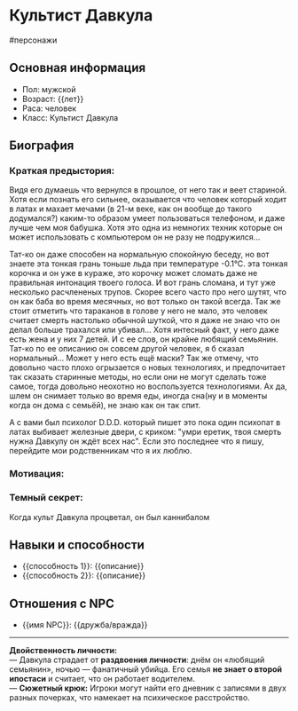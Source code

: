 # Культист Давкула
#персонажи 
## Основная информация
- Пол: мужской
- Возраст: {{лет}}
- Раса: человек
- Класс: Культист Давкула

## Биография
### Краткая предыстория: 
Видя его думаешь что вернулся в прошлое, от него так и веет стариной. Хотя если познать его сильнее, оказывается что человек который ходит в латах и махает мечами (в 21-м веке, как он вообще до такого додумался?) каким-то образом умеет пользоваться телефоном, и даже лучше чем моя бабушка. Хотя это одна из немногих техник которые он может использовать с компьютером он не разу не подружился...

Тат-ко он даже способен на нормальную спокойную беседу, но вот знаете эта тонкая грань тоньше льда при температуре -0.1°С. эта тонкая корочка и он уже в кураже, это корочку может сломать даже не правильная интонация твоего голоса. И вот грань сломана, и тут уже несколько расчлененых трупов. Скорее всего часто про него шутят, что он как баба во время месячных, но вот только он такой всегда. 
Так же стоит отметить что тараканов в голове у него не мало, это человек считает смерть настолько обычной шуткой, что я даже не знаю что он делал больше трахался или убивал... Хотя интесный факт, у него даже есть жена и у них 7 детей. И с ее слов, он крайне любящий семьянин. Тат-ко по ее описанию он совсем другой человек, я б сказал нормальный... Может у него есть ещё маски?
Так же отмечу, что довольно часто плохо огрызается о новых технологиях, и предпочитает так сказать старинные методы, но если они не могут сделать тоже самое, тогда довольно неохотно но воспользуется технологиями. 
Ах да, шлем он снимает только во время еды, иногда сна(ну и в моменты когда он дома с семьёй), не знаю как он так спит.

А с вами был психолог D.D.D. который пишет это пока один психопат в латах выбивает железные двери, с криком: "умри еретик, твоя смерть нужна Давкулу он ждёт всех нас". Если это последнее что я пишу, перейдите мои родственникам что я их люблю.
### Мотивация: 
### Темный секрет:
Когда культ Давкула процветал, он был каннибалом
## Навыки и способности
- {{способность 1}}: {{описание}}
- {{способность 2}}: {{описание}}

## Отношения с NPC
- {{имя NPC}}: {{дружба/вражда}}

---
**Двойственность личности:**  
— Давкула страдает от **раздвоения личности**: днём он «любящий семьянин», ночью — фанатичный убийца. Его семья **не знает о второй ипостаси** и считает, что он работает водителем.  
— **Сюжетный крюк:** Игроки могут найти его дневник с записями в двух разных почерках, что намекает на психическое расстройство.